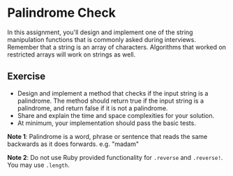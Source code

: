 # Palindrome Check
In this assignment, you'll design and implement one of the string manipulation functions that is commonly asked during interviews.
Remember that a string is an array of characters. Algorithms that worked on restricted arrays will work on strings as well.

## Exercise
* Design and implement a method that checks if the input string is a palindrome. The method should return true if the input string is a palindrome, and return false if it is not a palindrome.
* Share and explain the time and space complexities for your solution.
* At minimum, your implementation should pass the basic tests.

**Note 1**: Palindrome is a word, phrase or sentence that reads the same backwards as it does forwards. e.g. "madam"

**Note 2**: Do not use Ruby provided functionality for `.reverse` and `.reverse!`. You may use `.length`.
